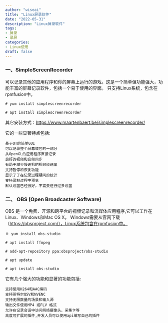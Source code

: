 ```yaml
---
author: "wiseai"
title: "Linux屏录软件"
date: "2022-05-31"
description: "Linux屏录软件"
tags:
- 屏录
- 录屏
categories:
- Linux使用
draft: false
---
```


### 一、SimpleScreenRecorder
可以记录其他的应用程序和你的屏幕上运行的游戏。这是一个简单但功能强大，功能丰富的屏幕记录软件，包括一个易于使用的界面。
只支持Linux系统，包含在rpmfusion中。

`# yum install simplescreenrecorder`

`# apt install simplescreenrecorder`

其它安装方式：https://www.maartenbaert.be/simplescreenrecorder/

它的一些显著特点包括:

	基于QT的简单GUI
	可以记录整个屏幕或它的一部分	
	从OpenGL的应用程序直接记录
	良好的视频和音频同步
	有助于减少慢速机的视频帧速率
	支持暂停和恢复功能
	显示了了在记录过程期间的统计
	支持录制过程中预览
	默认设置已经很好，不需要进行过多设置
### 二、 OBS (Open Broadcaster Software)
OBS 是一个免费、开源和跨平台的视频记录和流媒体应用程序,它可以工作在Linux、Windows和Mac OS X。
Windows需要从官网下载（https://obsproject.com/），Linux系统包含在rpmfusion中。

`＃ yum install obs-studio`

`# apt install ffmpeg`

`# add-apt-repository ppa:obsproject/obs-studio`

`# apt update`

`# apt install obs-studio`

它有几个强大的功能和显著的功能包括:

	支持使用H264和AAC编码
	支持英特尔QSV和NVENC
	支持无限数量的场景和输入源
	输出文件使用MP4 或FLV 格式
	允许在记录会话中访问网络摄像头，采集卡等
	高度可扩展的插件,开发人员可以使用api编写自己的插件